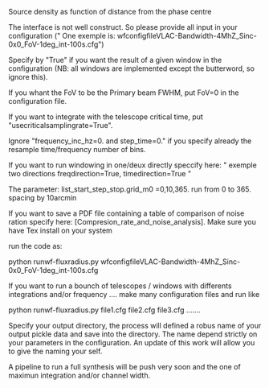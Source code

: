 Source density as function of distance from the phase centre


The interface is not well construct. So please provide all input in your configuration (" One exemple is: wfconfigfileVLAC-Bandwidth-4MhZ_Sinc-0x0_FoV-1deg_int-100s.cfg")

Specify by "True" if you want the result of a given window in the configuration (NB: all windows are implemented except the butterword, so ignore this).

If you whant the FoV to be the Primary beam FWHM, put FoV=0 in the configuration file. 


If you want to integrate with the telescope critical time, put  "usecriticalsamplingrate=True".


Ignore "frequency_inc_hz=0. and step_time=0." if you specify already the resample time/frequency number of bins.


If you want to run windowing in one/deux directly speccify here: " exemple two directions freqdirection=True, timedirection=True "

The parameter: list_start_step_stop.grid_m0 =0,10,365. run from 0 to 365. spacing by 10arcmin

If you want to save a PDF file containing a table of comparison of noise ration specify here: [Compresion_rate_and_noise_analysis]. Make sure you have Tex install on your system


run the code as:

python runwf-fluxradius.py wfconfigfileVLAC-Bandwidth-4MhZ_Sinc-0x0_FoV-1deg_int-100s.cfg



If you want to run a bounch of telescopes / windows with differents integrations and/or frequency .... make many configuration files and run like

python runwf-fluxradius.py file1.cfg file2.cfg file3.cfg .......


Specify your output directory, the process will defined a robus name of your output pickle data  and save into the directory. The name depend strictly on your parameters in the configuration. An update of this work will allow you to give the naming your self.


A pipeline to run a full synthesis will be push very soon and the one of maximun integration and/or channel width.





